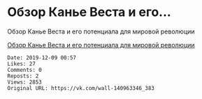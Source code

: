 # Обзор Канье Веста и его...

Обзор Канье Веста и его потенциала для мировой революции

[Обзор Канье Веста и его потенциала для мировой революции](https://m.vk.com/@roguelike_theory-obzor-kanye-westa-i-ego-potenciala-dlya-mirovoi-revolucii)

    Date: 2019-12-09 00:57
    Likes: 27
    Comments: 0
    Reposts: 2
    Views: 2853
    Original URL: https://vk.com/wall-140963346_383

